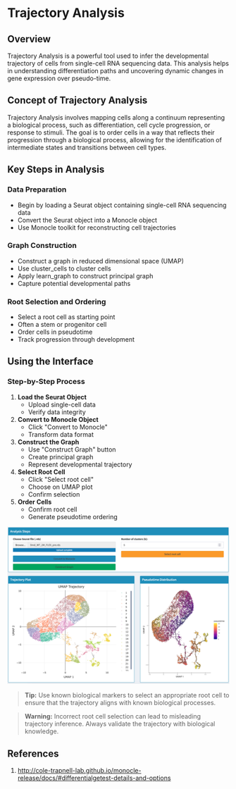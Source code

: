 # Trajectory Analysis

## Overview
Trajectory Analysis is a powerful tool used to infer the developmental trajectory of cells from single-cell RNA sequencing data. This analysis helps in understanding differentiation paths and uncovering dynamic changes in gene expression over pseudo-time.

## Concept of Trajectory Analysis
Trajectory Analysis involves mapping cells along a continuum representing a biological process, such as differentiation, cell cycle progression, or response to stimuli. The goal is to order cells in a way that reflects their progression through a biological process, allowing for the identification of intermediate states and transitions between cell types.

## Key Steps in Analysis

### Data Preparation
- Begin by loading a Seurat object containing single-cell RNA sequencing data
- Convert the Seurat object into a Monocle object
- Use Monocle toolkit for reconstructing cell trajectories

### Graph Construction
- Construct a graph in reduced dimensional space (UMAP)
- Use cluster_cells to cluster cells
- Apply learn_graph to construct principal graph
- Capture potential developmental paths

### Root Selection and Ordering
- Select a root cell as starting point
- Often a stem or progenitor cell
- Order cells in pseudotime
- Track progression through development

## Using the Interface

### Step-by-Step Process
1. **Load the Seurat Object**
   - Upload single-cell data
   - Verify data integrity
2. **Convert to Monocle Object**
   - Click "Convert to Monocle"
   - Transform data format
3. **Construct the Graph**
   - Use "Construct Graph" button
   - Create principal graph
   - Represent developmental trajectory
4. **Select Root Cell**
   - Click "Select root cell"
   - Choose on UMAP plot
   - Confirm selection
5. **Order Cells**
   - Confirm root cell
   - Generate pseudotime ordering

![](../_static/images/trajectory_analysis/trajectory_analysis.png)

> **Tip:**
> Use known biological markers to select an appropriate root cell to ensure that the trajectory aligns with known biological processes.

> **Warning:**
> Incorrect root cell selection can lead to misleading trajectory inference. Always validate the trajectory with biological knowledge.

## References
1. http://cole-trapnell-lab.github.io/monocle-release/docs/#differentialgetest-details-and-options